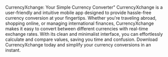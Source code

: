 CurrencyXchange: Your Simple Currency Converter"
CurrencyXchange is a user-friendly and intuitive mobile app designed to provide hassle-free currency conversion at your fingertips. Whether you're traveling abroad, shopping online, or managing international finances, CurrencyXchange makes it easy to convert between different currencies with real-time exchange rates. With its clean and minimalist interface, you can effortlessly calculate and compare values, saving you time and confusion. Download CurrencyXchange today and simplify your currency conversions in an instant.
